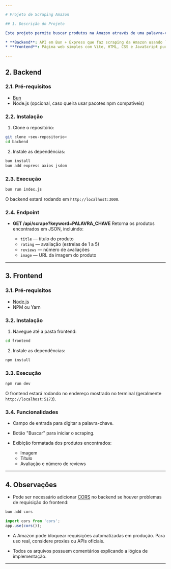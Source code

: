 ```yaml
---

# Projeto de Scraping Amazon

## 1. Descrição do Projeto

Este projeto permite buscar produtos na Amazon através de uma palavra-chave. Ele consiste em:

* **Backend**: API em Bun + Express que faz scraping da Amazon usando `axios` e `jsdom`.
* **Frontend**: Página web simples com Vite, HTML, CSS e JavaScript puro, consumindo a API e exibindo os resultados.

---
```


## 2. Backend

### 2.1. Pré-requisitos

- [Bun](https://bun.sh)
- Node.js (opcional, caso queira usar pacotes npm compatíveis)

### 2.2. Instalação

1. Clone o repositório:

```bash
git clone <seu-repositorio>
cd backend
```

2. Instale as dependências:

```bash
bun install
bun add express axios jsdom
```

### 2.3. Execução

```bash
bun run index.js
```

O backend estará rodando em `http://localhost:3000`.

### 2.4. Endpoint

- **GET /api/scrape?keyword=PALAVRA_CHAVE**
  Retorna os produtos encontrados em JSON, incluindo:

  - `title` — título do produto
  - `rating` — avaliação (estrelas de 1 a 5)
  - `reviews` — número de avaliações
  - `image` — URL da imagem do produto

---

## 3. Frontend

### 3.1. Pré-requisitos

- [Node.js](https://nodejs.org/)
- NPM ou Yarn

### 3.2. Instalação

1. Navegue até a pasta frontend:

```bash
cd frontend
```

2. Instale as dependências:

```bash
npm install
```

### 3.3. Execução

```bash
npm run dev
```

O frontend estará rodando no endereço mostrado no terminal (geralmente `http://localhost:5173`).

### 3.4. Funcionalidades

- Campo de entrada para digitar a palavra-chave.
- Botão "Buscar" para iniciar o scraping.
- Exibição formatada dos produtos encontrados:

  - Imagem
  - Título
  - Avaliação e número de reviews

---

## 4. Observações

- Pode ser necessário adicionar [CORS](https://www.npmjs.com/package/cors) no backend se houver problemas de requisição do frontend:

```bash
bun add cors
```

```javascript
import cors from 'cors';
app.use(cors());
```

- A Amazon pode bloquear requisições automatizadas em produção. Para uso real, considere proxies ou APIs oficiais.

- Todos os arquivos possuem comentários explicando a lógica de implementação.

---
